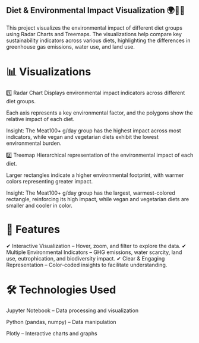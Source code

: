 ## Diet & Environmental Impact Visualization 🌍🥦🍖
This project visualizes the environmental impact of different diet groups using Radar Charts and Treemaps. The visualizations help compare key sustainability indicators across various diets, highlighting the differences in greenhouse gas emissions, water use, and land use.

# 📊 Visualizations
1️⃣ Radar Chart
Displays environmental impact indicators across different diet groups.

Each axis represents a key environmental factor, and the polygons show the relative impact of each diet.

Insight: The Meat100+ g/day group has the highest impact across most indicators, while vegan and vegetarian diets exhibit the lowest environmental burden.

2️⃣ Treemap
Hierarchical representation of the environmental impact of each diet.

Larger rectangles indicate a higher environmental footprint, with warmer colors representing greater impact.

Insight: The Meat100+ g/day group has the largest, warmest-colored rectangle, reinforcing its high impact, while vegan and vegetarian diets are smaller and cooler in color.

# 🚀 Features
✔ Interactive Visualization – Hover, zoom, and filter to explore the data.
✔ Multiple Environmental Indicators – GHG emissions, water scarcity, land use, eutrophication, and biodiversity impact.
✔ Clear & Engaging Representation – Color-coded insights to facilitate understanding.

# 🛠️ Technologies Used
Jupyter Notebook – Data processing and visualization

Python (pandas, numpy) – Data manipulation

Plotly – Interactive charts and graphs
